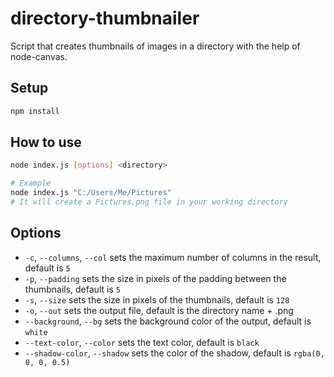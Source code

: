 # directory-thumbnailer

Script that creates thumbnails of images in a directory with the help of node-canvas.

## Setup
```sh
npm install
```

## How to use
```sh
node index.js [options] <directory>

# Example
node index.js "C:/Users/Me/Pictures"
# It will create a Pictures.png file in your working directory
```

## Options

- `-c`, `--columns`, `--col` sets the maximum number of columns in the result, default is `5`
- `-p`, `--padding` sets the size in pixels of the padding between the thumbnails, default is `5`
- `-s`, `--size` sets the size in pixels of the thumbnails, default is `128`
- `-o`, `--out` sets the output file, default is the directory name + .png
- `--background`, `--bg` sets the background color of the output, default is `white`
- `--text-color`, `--color` sets the text color, default is `black`
- `--shadow-color`, `--shadow` sets the color of the shadow, default is `rgba(0, 0, 0, 0.5)`